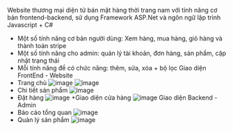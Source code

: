 Website thương mại diện tử bán mặt hàng thời trang nam với tính năng cơ bản frontend-backend, sử dụng Framework ASP.Net và ngôn ngữ lập trình Javascript + C#
+ Một số tính năng cơ bản người dùng: Xem hàng, mua hàng, giỏ hàng và thành toán stripe
+ Một số tính năng cho admin: quản lý tài khoản, đơn hàng, sản phẩm, cập nhật trạng thái
+ Mỗi tính năng đề có chức năng: thêm, sửa, xóa + bộ lọc
Giao diện FrontEnd - Website
+ Trang chủ
![image](https://github.com/nguyentobinh12x5/E-commerce-Website-ASP.NET/assets/135791544/7fa607de-d06b-485b-adbb-72235560f1e0)
![image](https://github.com/nguyentobinh12x5/E-commerce-Website-ASP.NET/assets/135791544/394d993b-ca0e-4317-9bd4-2a5e53305814)
+ Chi tiết sản phẩm
![image](https://github.com/nguyentobinh12x5/E-commerce-Website-ASP.NET/assets/135791544/621d6b10-b1ed-413a-9c41-0f708333591a)
+ Đặt hàng
![image](https://github.com/nguyentobinh12x5/E-commerce-Website-ASP.NET/assets/135791544/26f5318c-4932-488c-98e6-9ccf7ae85e99)
+Giao diện cửa hàng
![image](https://github.com/nguyentobinh12x5/E-commerce-Website-ASP.NET/assets/135791544/20acb837-9297-491f-b2e5-aac52c77dd1c)
Giao diện Backend - Admin
+ Báo cáo tổng quan
![image](https://github.com/nguyentobinh12x5/E-commerce-Website-ASP.NET/assets/135791544/2cd51003-8342-4004-9652-60963446e482)
+ Quản lý sản phẩm
![image](https://github.com/nguyentobinh12x5/E-commerce-Website-ASP.NET/assets/135791544/c764b770-b009-4316-8db0-c2bed93a4df4)



